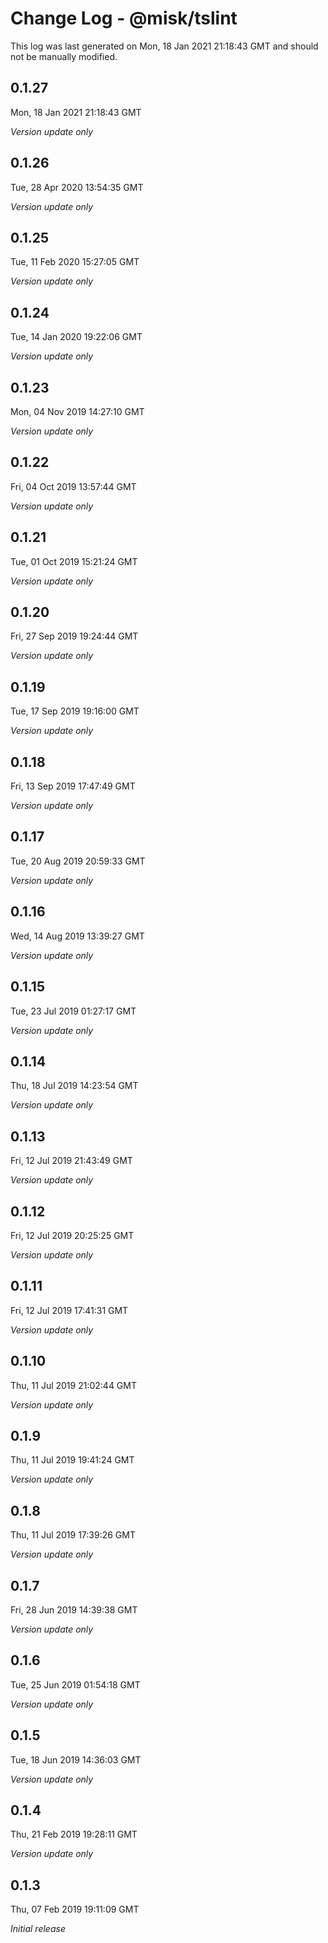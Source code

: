 # Change Log - @misk/tslint

This log was last generated on Mon, 18 Jan 2021 21:18:43 GMT and should not be manually modified.

## 0.1.27
Mon, 18 Jan 2021 21:18:43 GMT

_Version update only_

## 0.1.26
Tue, 28 Apr 2020 13:54:35 GMT

_Version update only_

## 0.1.25
Tue, 11 Feb 2020 15:27:05 GMT

_Version update only_

## 0.1.24
Tue, 14 Jan 2020 19:22:06 GMT

_Version update only_

## 0.1.23
Mon, 04 Nov 2019 14:27:10 GMT

_Version update only_

## 0.1.22
Fri, 04 Oct 2019 13:57:44 GMT

_Version update only_

## 0.1.21
Tue, 01 Oct 2019 15:21:24 GMT

_Version update only_

## 0.1.20
Fri, 27 Sep 2019 19:24:44 GMT

_Version update only_

## 0.1.19
Tue, 17 Sep 2019 19:16:00 GMT

_Version update only_

## 0.1.18
Fri, 13 Sep 2019 17:47:49 GMT

_Version update only_

## 0.1.17
Tue, 20 Aug 2019 20:59:33 GMT

_Version update only_

## 0.1.16
Wed, 14 Aug 2019 13:39:27 GMT

_Version update only_

## 0.1.15
Tue, 23 Jul 2019 01:27:17 GMT

_Version update only_

## 0.1.14
Thu, 18 Jul 2019 14:23:54 GMT

_Version update only_

## 0.1.13
Fri, 12 Jul 2019 21:43:49 GMT

_Version update only_

## 0.1.12
Fri, 12 Jul 2019 20:25:25 GMT

_Version update only_

## 0.1.11
Fri, 12 Jul 2019 17:41:31 GMT

_Version update only_

## 0.1.10
Thu, 11 Jul 2019 21:02:44 GMT

_Version update only_

## 0.1.9
Thu, 11 Jul 2019 19:41:24 GMT

_Version update only_

## 0.1.8
Thu, 11 Jul 2019 17:39:26 GMT

_Version update only_

## 0.1.7
Fri, 28 Jun 2019 14:39:38 GMT

_Version update only_

## 0.1.6
Tue, 25 Jun 2019 01:54:18 GMT

_Version update only_

## 0.1.5
Tue, 18 Jun 2019 14:36:03 GMT

_Version update only_

## 0.1.4
Thu, 21 Feb 2019 19:28:11 GMT

_Version update only_

## 0.1.3
Thu, 07 Feb 2019 19:11:09 GMT

_Initial release_

